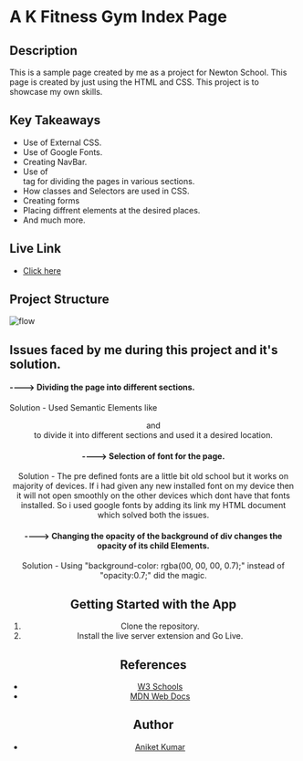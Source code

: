 
# A K Fitness Gym Index Page

## Description
This is a sample page created by me as a project for Newton 
School. This page is created by just using the HTML and CSS.
This project is to showcase my own skills.


## Key Takeaways

- Use of External CSS. 
- Use of Google Fonts.
- Creating NavBar.
- Use of <div> tag for dividing the pages in various sections.
- How classes and Selectors are used in CSS.
- Creating forms
- Placing diffrent elements at the desired places.
- And much more.


## Live Link

 - [Click here](https://cozy-centaur-3e8a26.netlify.app/)



## Project Structure

![flow](https://user-images.githubusercontent.com/108210905/177208843-40f22daf-d29d-4447-8d00-bf92cf413162.png)
## Issues faced by me during this project and it's solution.

#### ----> Dividing the page into different sections.

Solution - Used Semantic Elements like <footer>
<header> and <div> to divide it into different sections and used it a desired location.



#### ----> Selection of font for the page.

Solution - The pre defined fonts are a little bit old school
but it works on majority of devices. If i had given any new installed font on my device
then it will not open smoothly on the other devices which dont have that fonts installed.
So i used google fonts by adding its link my HTML document which solved both the issues.

#### ----> Changing the opacity of the background of div changes the opacity of its child Elements.

Solution - Using "background-color: rgba(00, 00, 00, 0.7);" instead of "opacity:0.7;" did the magic.


## Getting Started with the App

1. Clone the repository.
2. Install the live server extension and Go Live.

## References

 - [W3 Schools](https://www.w3schools.com/default.asp)
 - [MDN Web Docs](https://developer.mozilla.org/en-US/)


## Author

- [Aniket Kumar](https://github.com/legendaniket)

